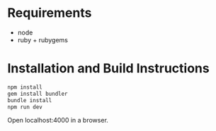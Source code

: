 # Requirements

* node
* ruby + rubygems

# Installation and Build Instructions

```bash
npm install
gem install bundler
bundle install
npm run dev
```
Open localhost:4000 in a browser.
